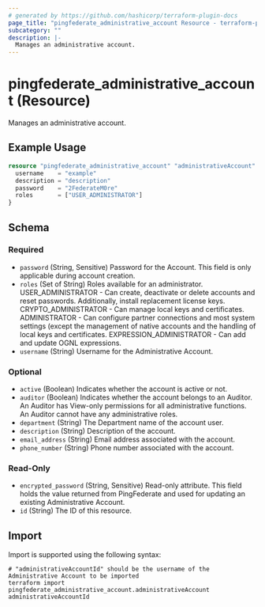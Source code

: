 ```yaml
---
# generated by https://github.com/hashicorp/terraform-plugin-docs
page_title: "pingfederate_administrative_account Resource - terraform-provider-pingfederate"
subcategory: ""
description: |-
  Manages an administrative account.
---
```


# pingfederate_administrative_account (Resource)

Manages an administrative account.

## Example Usage

```terraform
resource "pingfederate_administrative_account" "administrativeAccount" {
  username    = "example"
  description = "description"
  password    = "2FederateM0re"
  roles       = ["USER_ADMINISTRATOR"]
}
```

<!-- schema generated by tfplugindocs -->
## Schema

### Required

- `password` (String, Sensitive) Password for the Account. This field is only applicable during account creation.
- `roles` (Set of String) Roles available for an administrator. USER_ADMINISTRATOR - Can create, deactivate or delete accounts and reset passwords. Additionally, install replacement license keys. CRYPTO_ADMINISTRATOR - Can manage local keys and certificates. ADMINISTRATOR - Can configure partner connections and most system settings (except the management of native accounts and the handling of local keys and certificates. EXPRESSION_ADMINISTRATOR - Can add and update OGNL expressions.
- `username` (String) Username for the Administrative Account.

### Optional

- `active` (Boolean) Indicates whether the account is active or not.
- `auditor` (Boolean) Indicates whether the account belongs to an Auditor. An Auditor has View-only permissions for all administrative functions. An Auditor cannot have any administrative roles.
- `department` (String) The Department name of the account user.
- `description` (String) Description of the account.
- `email_address` (String) Email address associated with the account.
- `phone_number` (String) Phone number associated with the account.

### Read-Only

- `encrypted_password` (String, Sensitive) Read-only attribute. This field holds the value returned from PingFederate and used for updating an existing Administrative Account.
- `id` (String) The ID of this resource.

## Import

Import is supported using the following syntax:

```shell
# "administrativeAccountId" should be the username of the Administrative Account to be imported
terraform import pingfederate_administrative_account.administrativeAccount administrativeAccountId
```
